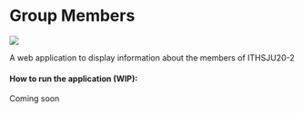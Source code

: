 # Group Members
![](http://iths.tobiaswadseth.com:3000/job/Group%20Members/badge/icon)

A web application to display information about the members of ITHSJU20-2

#### How to run the application (WIP):
Coming soon
